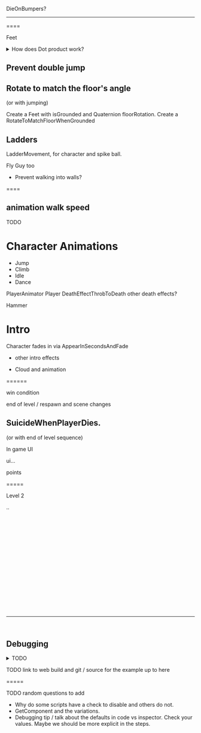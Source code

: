 


DieOnBumpers?



---------




====

Feet

<details><summary>How does Dot product work?</summary>

The Dot product is a fast operation which can be used to effeciently determine if two directions represented with Vectors are facing the same (or a similiar) way.

In the visualization below, we are rotating two ugly arrows.  These arrows are pointing in a direction and we are using Vector2.Dot to compare those two directions.  The Dot product is shown as we rotate around.

<img src="http://i.imgur.com/XrjcWQm.gif" width=200px />

A few notables about Dot products:

 - '1' means the two directions are facing the same way.
 - '-1' means the two directions are facing opposite ways.
 - '0' means the two directions are perpendicular.
 - Numbers smoothly transition between these points, so .9 means that the two directions are nearly identical.
 - When two directions are not the same, the Dot product will not tell you which direction an object should rotate in order to make them align - it only informs you about how similar they are at the moment.  

For this visualization, we are calculating the Dot product like so:

```csharp
Vector2.Dot(gameObjectAToWatch.transform.up, gameObjectBToWatch.transform.up);
```

</details>

## Prevent double jump


## Rotate to match the floor's angle
(or with jumping)

Create a Feet with isGrounded and Quaternion floorRotation. 
Create a RotateToMatchFloorWhenGrounded

## Ladders

LadderMovement, for character and spike ball.


Fly Guy too
 - Prevent walking into walls?

====



## animation walk speed
 TODO

# Character Animations
 - Jump
 - Climb
 - Idle
 - Dance

PlayerAnimator
Player DeathEffectThrobToDeath
other death effects?

Hammer

# Intro
Character fades in via AppearInSecondsAndFade

+ other intro effects
 - Cloud and animation


======

win condition

end of level / respawn and scene changes

## SuicideWhenPlayerDies.
(or with end of level sequence)

In game UI

ui...

points

=====

Level 2

..















<br>
<br>
<br>
<br>
<br>
<br>
<br>
<br>
<br>
<br>
<br>
<br>
<br>
<br>
<br>
<hr>
<br>



## Debugging

<details><summary>TODO</summary>

* Check the children gameObjects in the prefab.  They should all be at 0 position (except for the edge segments which have an x value), 0 rotation, and 1 scale.

<hr></details>

TODO link to web build and git / source for the example up to here



=====

TODO random questions to add
 - Why do some scripts have a check to disable and others do not.
 - GetComponent and the variations.
 - Debugging tip / talk about the defaults in code vs inspector.  Check your values.  Maybe we should be more explicit in the steps.
